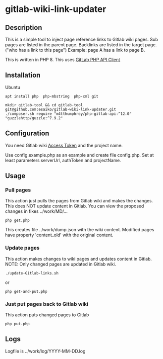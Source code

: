 # gitlab-wiki-link-updater

## Description 
This is a simple tool to inject page reference links to Gitlab wiki pages.
Sub pages are listed in the parent page.
Backlinks are listed in the target page. ("who has a link to this page")
Example: page A has a link to page B. 

This is written in PHP 8. This uses [GitLab PHP API Client](https://github.com/GitLabPHP/Client/)
## Installation
Ubuntu
```
apt install php  php-mbstring  php-xml git
```

```
mkdir gitlab-tool && cd gitlab-tool
git@github.com:esaiko/gitlab-wiki-link-updater.git
./composer.sh require "m4tthumphrey/php-gitlab-api:^12.0" "guzzlehttp/guzzle:^7.9.2"

```

## Configuration
You need Gitlab wiki [Access Token](https://docs.gitlab.com/user/project/settings/project_access_tokens/) and the project name.

Use config.example.php as an example and create file config.php. Set at least parameters serverUrl, authToken and projectName.

## Usage

### Pull pages
This action just pulls the pages from Gitlab wiki and makes the changes. This does NOT update content in Gitlab.
You can view the proposed changes in fikes ../work/MD/...

```
php get.php
```

This creates file ../work/dump.json with the wiki content. Modified pages have property 'content_old' with the original content. 


### Update pages
This action makes changes to wiki pages and updates content in Gitlab. 
NOTE: Only changed pages are updated in Gitlab wiki. 
```
./update-Gitlab-links.sh
```
or
```
php get-and-put.php
```

### Just put pages back to Gitlab wiki
This action puts changed pages to Gitlab
```
php put.php
```








## Logs
Logfile is ../work/log/YYYY-MM-DD.log



